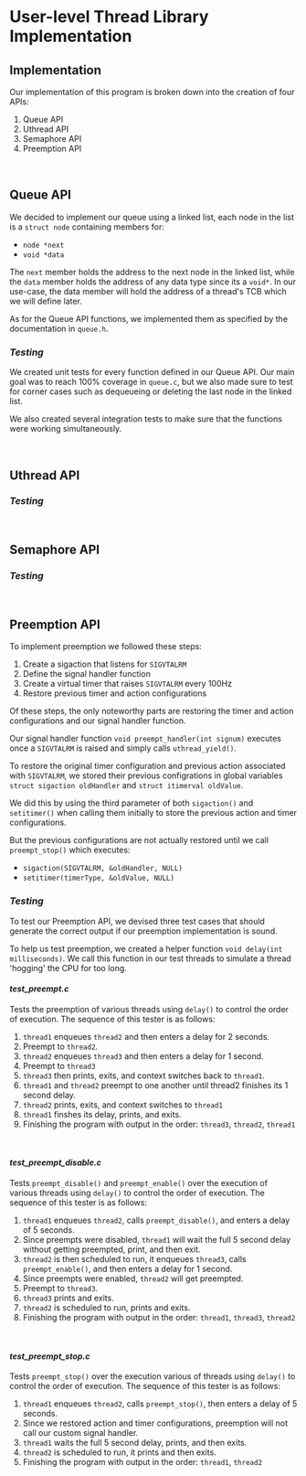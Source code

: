 # **User-level Thread Library Implementation**

## **Implementation**
Our implementation of this program is broken down into the creation of four APIs:

1. Queue API
2. Uthread API
3. Semaphore API
4. Preemption API

<br>

## **Queue API**
We decided to implement our queue using a linked list, each node in the list is a `struct node` containing members for:

* `node *next`
* `void *data`

The `next` member holds the address to the next node in the linked list, while the `data` member holds the address of any data type since its a `void*`. In our use-case, the data member will hold the address of a thread's TCB which we will define later.

As for the Queue API functions, we implemented them as specified by the documentation in `queue.h`.

### *Testing*
We created unit tests for every function defined in our Queue API. Our main goal was to reach 100% coverage in `queue.c`, but we also made sure to test for corner cases such as dequeueing or deleting the last node in the linked list.

We also created several integration tests to make sure that the functions were working simultaneously.

<br>

## **Uthread API**


### *Testing*


<br>


## **Semaphore API**


### *Testing*


<br>


## **Preemption API**
To implement preemption we followed these steps:

1. Create a sigaction that listens for `SIGVTALRM`
2. Define the signal handler function
3. Create a virtual timer that raises `SIGVTALRM` every 100Hz
4. Restore previous timer and action configurations

Of these steps, the only noteworthy parts are restoring the timer and action configurations and our signal handler function.

Our signal handler function `void preempt_handler(int signum)` executes once a `SIGVTALRM` is raised and simply calls `uthread_yield()`.

To restore the original timer configuration and previous action associated with `SIGVTALRM`, we stored their previous configrations in global variables `struct sigaction oldHandler` and `struct itimerval oldValue`.

 We did this by using the third parameter of both `sigaction()` and `setitimer()` when calling them initially to store the previous action and timer configurations.

But the previous configurations are not actually restored until we call `preempt_stop()` which executes:

* `sigaction(SIGVTALRM, &oldHandler, NULL)`
* `setitimer(timerType, &oldValue, NULL)`


### *Testing*
To test our Preemption API, we devised three test cases that should generate the correct output if our preemption implementation is sound.

To help us test preemption, we created a helper function `void delay(int milliseconds)`. We call this function in our test threads to simulate a thread 'hogging' the CPU for too long.

#### *test_preempt.c*
Tests the preemption of various threads using `delay()` to control the order of execution. The sequence of this tester is as follows:

1. `thread1` enqueues `thread2` and then enters a delay for 2 seconds.
2. Preempt to `thread2`.
3. `thread2` enqueues `thread3` and then enters a delay for 1 second.
4. Preempt to `thread3`
5. `thread3` then prints, exits, and context switches back to `thread1`.
6. `thread1` and `thread2` preempt to one another until thread2 finishes its 1 second delay.
7. `thread2` prints, exits, and context switches to `thread1`
8. `thread1` finshes its delay, prints, and exits.
9. Finishing the program with output in the order: `thread3`, `thread2`, `thread1`

<br>

#### *test_preempt_disable.c*
Tests `preempt_disable()` and `preempt_enable()` over the execution of various threads using `delay()` to control the order of execution. The sequence of this tester is as follows:

1. `thread1` enqueues `thread2`, calls `preempt_disable()`, and enters a delay of 5 seconds.
2. Since preempts were disabled, `thread1` will wait the full 5 second delay without getting preempted, print, and then exit.
3. `thread2` is then scheduled to run, it enqueues `thread3`, calls `preempt_enable()`, and then enters a delay for 1 second.
4. Since preempts were enabled, `thread2` will get preempted.
5. Preempt to `thread3`.
6. `thread3` prints and exits.
7. `thread2` is scheduled to run, prints and exits.
8. Finishing the program with output in the order: `thread1`, `thread3`, `thread2`

<br>

#### *test_preempt_stop.c*
Tests `preempt_stop()` over the execution various of threads using `delay()` to control the order of execution. The sequence of this tester is as follows:

1. `thread1` enqueues `thread2`, calls `preempt_stop()`, then enters a delay of 5 seconds.
2. Since we restored action and timer configurations, preemption will not call our custom signal handler.
3. `thread1` waits the full 5 second delay, prints, and then exits.
4. `thread2` is scheduled to run, it prints and then exits.
5. Finishing the program with output in the order: `thread1`, `thread2`

<br>
